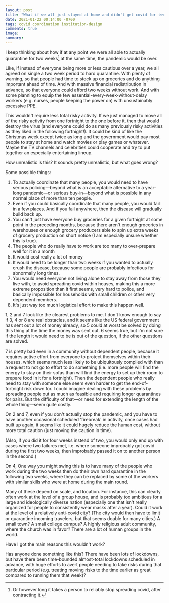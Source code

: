 ```yaml
---
layout: post
title: "What if we all just stayed at home and didn't get covid for two weeks?"
date: 2021-01-22 00:14:00 -0700
tags: covid coordination institution-design
comments: true
image:
summary:
---
```

I keep thinking about how if at any point we were all able to actually quarantine for two weeks[^1] at the same time, the pandemic would be over.

Like, if instead of everyone being more or less cautious over a year, we all agreed on single a two week period to hard quarantine. With plenty of warning, so that people had time to stock up on groceries and do anything important ahead of time. And with massive financial redistribution in advance, so that everyone could afford two weeks without work. And with some planning to equip the few essential-every-week-without-delay workers (e.g. nurses, people keeping the power on) with unsustainably excessive PPE.

This wouldn't require less total risky activity. If we just managed to move all of the risky activity from one fortnight to the one before it, then that would destroy the virus (and everyone could do as many previously risky activities as they liked in the following fortnight!). It could be kind of like the Christmas week except twice as long and the government would pay most people to stay at home and watch movies or play games or whatever. Maybe the TV channels and celebrities could cooperate and try to put together an especially entertaining lineup.

How unrealistic is this? It sounds pretty unrealistic, but what goes wrong?

Some possible things:
1. To actually coordinate that many people, you would need to have serious policing&mdash;beyond what is an acceptable alternative to a year-long pandemic&mdash;or serious buy-in&mdash;beyond what is possible in any normal place of more than ten people.
2. Even if you could basically coordinate that many people, you would fail in a few places. And if you fail anywhere, then the disease will gradually build back up.
3. You can't just have everyone buy groceries for a given fortnight at some point in the preceding months, because there aren't enough groceries in warehouses or enough grocery producers able to spin up extra weeks of grocery production on short notice (I am especially unsure whether this is true).
4. The people who do really have to work are too many to over-prepare well for it in a month
5. It would cost really a lot of money
6. It would need to be longer than two weeks if you wanted to actually crush the disease, because some people are probably infectious for abnormally long times.
7. You would need everyone not living alone to stay away from those they live with, to avoid spreading covid within houses, making this a more extreme proposition than it first seems, very hard to police, and basically impossible for households with small children or other very dependent members.
8. It's just way too much logistical effort to make this happen well.

1, 2 and 7 look like the clearest problems to me. I don't know enough to say if 3, 4 or 8 are real obstacles, and it seems like the US federal government has sent out a lot of money already, so 5 could at worst be solved by doing this thing at the time the money was sent out. 6 seems true, but I'm not sure if the length it would need to be is out of the question, if the other questions are solved.

7 is pretty bad even in a community without dependent people, because it requires active effort from everyone to protect themselves within their houses, which seems much less likely to be ubiquitously complied with than a request to not go to effort to do something (i.e. more people will find the energy to stay on their sofas than will find the energy to set up their room to prepare food in it for a fortnight). Then the dependent people who really need to stay with someone else seem even harder to get the end-of-fortnight risk down for. I could imagine dealing with these problems by spreading people out as much as feasible and requiring longer quarantines for pairs. But the difficulty of that&mdash;or need for extending the length of the whole thing&mdash;seem quite costly.

On 2 and 7, even if you don't actually stop the pandemic, and you have to have another occasional scheduled 'firebreak' in activity, once cases had built up again, it seems like it could hugely reduce the human cost, without more total caution (just moving the caution in time).

(Also, if you did it for four weeks instead of two, you would only end up with cases where two failures met, i.e. where someone improbably got covid during the first two weeks, then improbably passed it on to another person in the second.)

On 4, One way you might swing this is to have many of the people who work during the two weeks then do their own hard quarantine in the following two weeks, where they can be replaced by some of the workers with similar skills who were at home during the main round.

Many of these depend on scale, and location. For instance, this can clearly often work at the level of a group house, and is probably too ambitious for a large and ideologically diverse nation (especially one that isn't really organized for people to consistently wear masks after a year). Could it work at the level of a relatively anti-covid city? (The city would then have to limit or quarantine incoming travelers, but that seems doable for many cities.) A small town? A small college campus? A highly religious adult community, where the church was in favor? There are a lot of human groups in the world.

Have I got the main reasons this wouldn't work?

Has anyone done something like this? There have been lots of lockdowns, but have there been time-bounded almost-total lockdowns scheduled in advance, with huge efforts to avert people needing to take risks during that particular period (e.g. treating moving risks to the time earlier as great compared to running them that week)?

[^1]: Or however long it takes a person to reliably stop spreading covid, after contracting it.
